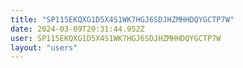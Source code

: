 ```yaml
---
title: "SP115EKQXG1D5X4S1WK7HGJ6SDJHZMHHDQYGCTP7W"
date: 2024-03-09T20:31:44.952Z
user: SP115EKQXG1D5X4S1WK7HGJ6SDJHZMHHDQYGCTP7W
layout: "users"
---
```

    